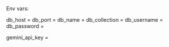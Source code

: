 Env vars:

db_host = 
db_port = 
db_name = 
db_collection = 
db_username = 
db_password = 

gemini_api_key = 
